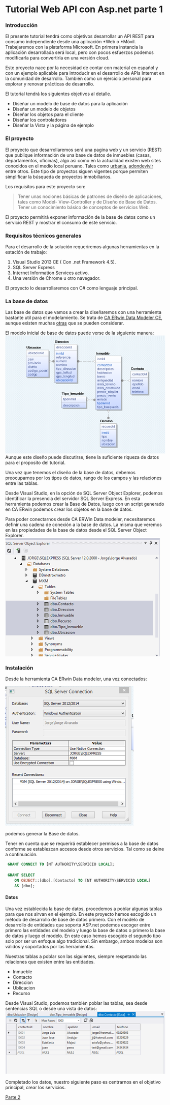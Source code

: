 # Tutorial Web API con Asp.net  parte 1

### Introducción

El presente tutorial tendrá como objetivos desarrollar un API REST para consumo independiente desde una aplicación *Web o *Móvil. Trabajaremos con la plataforma Microsoft. En primera instancia la aplicación desarrollada será local, pero con pocos esfuerzos podemos modificarla para convertirla en una versión cloud.

Este proyecto nace por la necesidad de contar con material en español y con un ejemplo aplicable para introducir en el desarrollo de APIs Internet en la comunidad de desarrollo. También como un ejercicio personal para explorar y renovar prácticas de desarrollo.

El tutorial tendrá los siguientes objetivos al detalle.

  - Diseñar un modelo de base de datos para la aplicación
  - Diseñar un modelo de objetos
  - Diseñar los objetos para el cliente
  - Diseñar los controladores
  - Diseñar la Vista y la página de ejemplo

### El proyecto

El proyecto que desarrollaremos será una pagina web y un servicio (REST) que publique información de una base de datos de inmuebles (casas, departamentos, oficinas), algo así como en la actualidad existen web sites conocidos en el medio local peruano.  Tales como [urbania][1], [adondevivir][1] entre otros. Este tipo de proyectos siguen vigentes porque permiten simplificar la búsqueda de proyectos inmobiliarios. 

Los requisitos para este proyecto son:
> Tener unas nociones básicas de patrones de diseño de aplicaciones, tales como Model- View-Controller y de Diseño de Base de Datos. Tener un conocimiento básico de conceptos de servicios Web.

El proyecto permitirá exponer información de la base de datos como un servicio REST y mostrar el consumo de este servicio. 

### Requisitos técnicos generales

Para el desarrollo de la solución requeriremos algunas herramientas en la estación de trabajo:

1. Visual Studio 2013 CE ( Con .net Framework 4.5).
2. SQL Server Express
3. Internet Information Services activo.
4. Una versión de Chrome u otro navegador.

El proyecto lo desarrollaremos con C# como lenguaje principal. 

### La base de datos

Las base de datos que vamos a crear la diseñaremos con una herramienta bastante util para el modelamiento. Se trata de [CA ERwin Data Modeler CE][3], aunque existen muchas [otras][4] que se pueden considerar.

El modelo inicial de base de datos puede verse de la siguiente manera:
![Modelo DB](images/modeloDB.PNG)
Aunque este diseño puede discutirse, tiene la suficiente riqueza de datos para el proposito del tutorial.

Una vez que tenemos el diseño de la base de datos, debemos preocuparnos por los tipos de datos, rango de los campos y las relaciones entre las tablas. 

Desde Visual Studio, en la opción de SQL Server Object Explorer, podemos identificar la presencia del servidor SQL Server Express. En esta herramienta podemos crear la Base de Datos, luego con un script generado en CA ERwin podemos crear los objetos en la base de datos.

Para poder conectarnos desde CA ERWin Data modeler, necesitaremos definir una cadena de conexión a la base de datos. La misma que veremos en las propiedades de la base de datos desde el SQL Server Object Explorer.
![SQL Server Explorer](images/SQLexpress.PNG)


### Instalación

Desde la herramienta CA ERwin Data modeler, una vez conectados:

![Conexión](images/SQLconn.PNG) 

podemos generar la Base de datos.

Tener en cuenta que se requerirá establecer permisos a la base de datos conforme se establezcan accesos desde otros servicios. Tal como se deine a continuación.

```SQL
 GRANT CONNECT TO [NT AUTHORITY\SERVICIO LOCAL];
 
 GRANT SELECT
    ON OBJECT::[dbo].[Contacto] TO [NT AUTHORITY\SERVICIO LOCAL]
    AS [dbo];


```

#### Datos
Una vez establecida la base de datos, procedemos a poblar algunas tablas para que nos sirvan en el ejemplo. 
En este proyecto hemos escogido un método de desarrollo de base de datos primero. Con el modelo de desarrollo de entidades que soporta ASP.net podemos escoger entre primero las entidades del modelo y luego la base de datos o primero la base de datos y luego el modelo. En este caso hemos escogido el segundo tipo solo por ser un enfoque algo tradicional. Sin embargo, ambos modelos son válidos y soportados por las herramientas.

Nuestras tablas a poblar son las siguientes, siempre respetando las relaciones que existen entre las entidades.

* Inmueble
* Contacto
* Direccion
* Ublicacion
* Recurso

Desde Visual Studio, podemos también poblar las tablas, sea desde sentencias SQL o desde una vista de datos:
![Vista de datos](images/editingdata.PNG)

Completado los datos, nuestro siguiente paso es centrarnos en el objetivo principal, crear los servicios.

[Parte 2](/introduccion_rest2.md)

[1]:http://www.urbania.com.pe
[2]:http://www.adondevivir.com
[3]:http://erwin.com/products/data-modeler
[4]:http://stackoverflow.com/questions/166557/a-good-database-modeling-tool